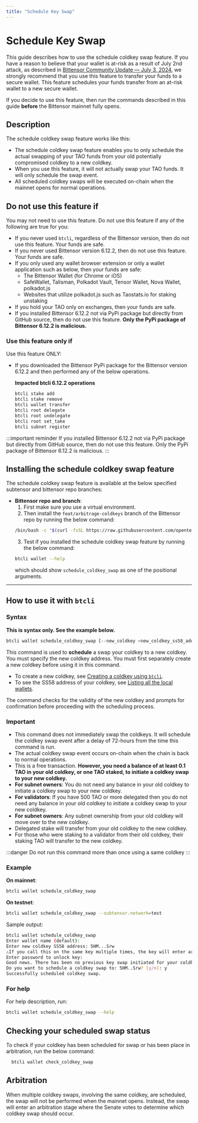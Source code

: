 ```yaml
---
title: "Schedule Key Swap"
---
```


# Schedule Key Swap

This guide describes how to use the schedule coldkey swap feature. If you have a reason to believe that your wallet is at-risk as a result of July 2nd attack, as described in [Bittensor Community Update — July 3, 2024](https://blog.bittensor.com/bittnesor-community-update-july-3-2024-45661b1d542d), we strongly recommend that you use this feature to transfer your funds to a secure wallet. This feature schedules your funds transfer from an at-risk wallet to a new secure wallet. 

If you decide to use this feature, then run the commands described in this guide **before** the Bittensor mainnet fully opens.


## Description

The schedule coldkey swap feature works like this:

- The schedule coldkey swap feature enables you to only schedule the actual swapping of your TAO funds from your old potentially compromised coldkey to a new coldkey. 
- When you use this feature, it will not actually swap your TAO funds. It will only schedule the swap event. 
- All scheduled coldkey swaps will be executed on-chain when the mainnet opens for normal operations.

## Do not use this feature if

You may not need to use this feature. Do not use this feature if any of the following are true for you:

- If you never used `btcli`, regardless of the Bittensor version, then do not use this feature. Your funds are safe. 
- If you never used Bittensor version 6.12.2, then do not use this feature. Your funds are safe. 
- If you only used any wallet browser extension or only a wallet application such as below, then your funds are safe:
  - The Bittensor Wallet (for Chrome or iOS)
  - SafeWallet, Talisman, Polkadot Vault, Tensor Wallet, Nova Wallet, polkadot.js
  - Websites that utilize polkadot.js such as Taostats.io for staking unstaking
- If you hold your TAO only on exchanges, then your funds are safe. 
- If you installed Bittensor 6.12.2 not via PyPi package but directly from GitHub source, then do not use this feature. **Only the PyPi package of Bittensor 6.12.2 is malicious.**

### Use this feature only if 

Use this feature ONLY: 

- If you downloaded the Bittensor PyPi package for the Bittensor version 6.12.2 and then performed any of the below operations.

  **Impacted btcli 6.12.2 operations**

  ```bash
  btcli stake add
  btcli stake remove
  btcli wallet transfer
  btcli root delegate
  btcli root undelegate
  btcli root set_take
  btcli subnet register
  ```

:::important reminder
If you installed Bittensor 6.12.2 not via PyPi package but directly from GitHub source, then do not use this feature. Only the PyPi package of Bittensor 6.12.2 is malicious.
:::

## Installing the schedule coldkey swap feature

The schedule coldkey swap feature is available at the below specified subtensor and bittensor repo branches:

<!--
- **Testnet URL**: `wss://test.finney.opentensor.ai:443/`.
-->
- **Bittensor repo and branch**: 
    1. First make sure you use a virtual environment. 
    2. Then install the `feat/arbitrage-coldkeys` branch of the Bittensor repo by running the below command:
    ```bash
    /bin/bash -c "$(curl -fsSL https://raw.githubusercontent.com/opentensor/bittensor/feat/arbitrage-coldkeys/scripts/install.sh)"
    ```
    3. Test if you installed the schedule coldkey swap feature by running the below command:
    ```bash
    btcli wallet --help
    ```
    which should show `schedule_coldkey_swap` as one of the positional arguments.
---

## How to use it with `btcli`

### Syntax

**This is syntax only. See the example below.**

```bash
btcli wallet schedule_coldkey_swap [--new_coldkey <new_coldkey_ss58_address>]
```
This command is used to **schedule** a swap your coldkey to a new coldkey. You must specify the new coldkey address. You must first separately create a new coldkey before using it in this command. 

- To create a new coldkey, see [Creating a coldkey using `btcli`](./getting-started/wallets.md#creating-a-coldkey-using-btcli).
- To see the SS58 address of your coldkey, see [Listing all the local wallets](https://docs.bittensor.com/getting-started/wallets#listing-all-the-local-wallets).

The command checks for the validity of the new coldkey and prompts for confirmation before proceeding with the scheduling process.

### Important 

- This command does not immediately swap the coldkeys. It will schedule the coldkey swap event after a delay of 72-hours from the time this command is run. 
- The actual coldkey swap event occurs on-chain when the chain is back to normal operations.
- This is a free transaction. **However, you need a balance of at least 0.1 TAO in your old coldkey, or one TAO staked, to initiate a coldkey swap to your new coldkey.**
- **For subnet owners**: You do not need any balance in your old coldkey to initiate a coldkey swap to your new coldkey. 
- **For validators**: If you have 500 TAO or more delegated then you do not need any balance in your old coldkey to initiate a coldkey swap to your new coldkey. 
- **For subnet owners**: Any subnet ownership from your old coldkey will move over to the new coldkey.
- Delegated stake will transfer from your old coldkey to the new coldkey.
- For those who were staking to a validator from their old coldkey, their staking TAO will transfer to the new coldkey. 


:::danger Do not run this command more than once using a same coldkey
:::

### Example

**On mainnet**:

```bash
btcli wallet schedule_coldkey_swap
```

**On testnet**:

```bash
btcli wallet schedule_coldkey_swap --subtensor.network=test
```

Sample output:

```bash
btcli wallet schedule_coldkey_swap
Enter wallet name (default): 
Enter new coldkey SS58 address: 5HM...Srw
⚠If you call this on the same key multiple times, the key will enter arbitration.
Enter password to unlock key: 
Good news. There has been no previous key swap initiated for your coldkey swap.
Do you want to schedule a coldkey swap to: 5HM..Srw? [y/n]: y
Successfully scheduled coldkey swap.
```

### For help

For help description, run:
```bash
btcli wallet schedule_coldkey_swap --help
```

## Checking your scheduled swap status

To check if your coldkey has been scheduled for swap or has been place in arbitration, run the below command:

```bash
  btcli wallet check_coldkey_swap
```

## Arbitration

When multiple coldkey swaps, involving the same coldkey, are scheduled, the swap will not be performed when the mainnet opens. Instead, the swap will enter an arbitration stage where the Senate votes to determine which coldkey swap should occur. 
